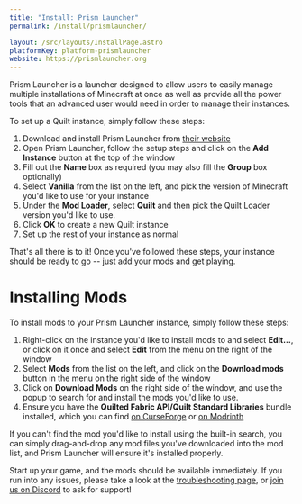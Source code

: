 ```yaml
---
title: "Install: Prism Launcher"
permalink: /install/prismlauncher/

layout: /src/layouts/InstallPage.astro
platformKey: platform-prismlauncher
website: https://prismlauncher.org
---
```


Prism Launcher is a launcher designed to allow users to easily manage multiple installations of Minecraft at once as well as provide all the power tools that an advanced user would need in order to manage their instances.

To set up a Quilt instance, simply follow these steps:

1. Download and install Prism Launcher from [their website](https://prismlauncher.org)
2. Open Prism Launcher, follow the setup steps and click on the **Add Instance** button at the top of the window
3. Fill out the **Name** box as required (you may also fill the **Group** box optionally)
4. Select **Vanilla** from the list on the left, and pick the version of Minecraft you'd like to use for your instance
5. Under the **Mod Loader**, select **Quilt** and then pick the Quilt Loader version you'd like to use.
6. Click **OK** to create a new Quilt instance
7. Set up the rest of your instance as normal

That's all there is to it! Once you've followed these steps, your instance should be ready to go -- just add your mods and get playing.

# Installing Mods

To install mods to your Prism Launcher instance, simply follow these steps:

1. Right-click on the instance you'd like to install mods to and select **Edit...**, or click on it once and select **Edit** from the menu on the right of the window
2. Select **Mods** from the list on the left, and click on the **Download mods** button in the menu on the right side of the window
3. Click on **Download Mods** on the right side of the window, and use the popup to search for and install the mods you'd like to use.
4. Ensure you have the **Quilted Fabric API/Quilt Standard Libraries** bundle installed, which you can find [on CurseForge](https://www.curseforge.com/minecraft/mc-mods/qsl) or [on Modrinth](https://modrinth.com/mod/qsl)

If you can't find the mod you'd like to install using the built-in search, you can simply drag-and-drop any mod files you've downloaded into the mod list, and Prism Launcher will ensure it's installed properly.

Start up your game, and the mods should be available immediately. If you run into any issues, please take a look at the [troubleshooting page](/en/usage/troubleshooting), or [join us on Discord](https://discord.quiltmc.org) to ask for support!
